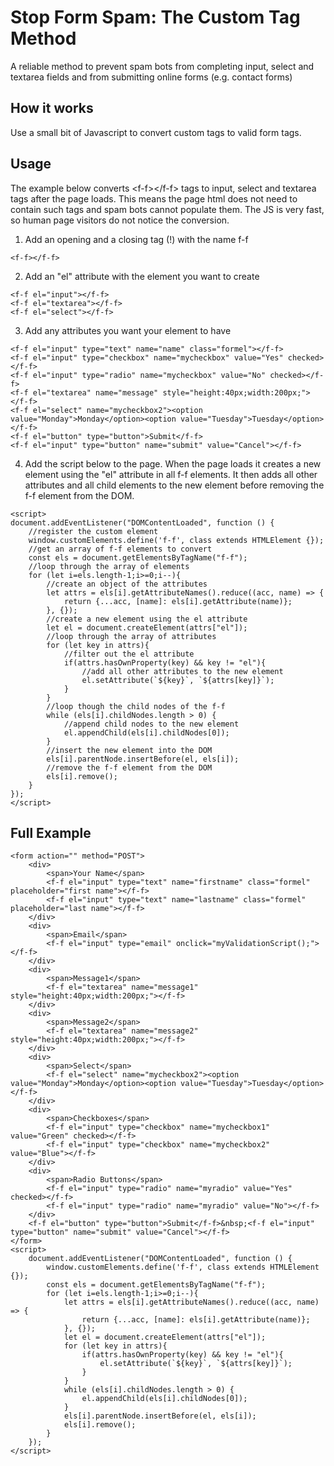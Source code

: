 # Stop Form Spam: The Custom Tag Method

A reliable method to prevent spam bots from completing input, select and textarea fields and from submitting online forms (e.g. contact forms)

## How it works

Use a small bit of Javascript to convert custom tags to valid form tags. 

## Usage

The example below converts \<f-f>\</f-f> tags to input, select and textarea tags after the page loads. This means the page html does not need to contain such tags and spam bots cannot populate them. The JS is very fast, so human page visitors do not notice the conversion. 

1. Add an opening and a closing tag (!) with the name f-f
```
<f-f></f-f>
```
2. Add an "el" attribute with the element you want to create
```
<f-f el="input"></f-f>
<f-f el="textarea"></f-f>
<f-f el="select"></f-f>
```
3. Add any attributes you want your element to have
```
<f-f el="input" type="text" name="name" class="formel"></f-f>
<f-f el="input" type="checkbox" name="mycheckbox" value="Yes" checked></f-f>
<f-f el="input" type="radio" name="mycheckbox" value="No" checked></f-f>
<f-f el="textarea" name="message" style="height:40px;width:200px;"></f-f>
<f-f el="select" name="mycheckbox2"><option value="Monday">Monday</option><option value="Tuesday">Tuesday</option></f-f>
<f-f el="button" type="button">Submit</f-f>
<f-f el="input" type="button" name="submit" value="Cancel"></f-f>
```
4. Add the script below to the page. When the page loads it creates a new element using the "el" attribute in all f-f elements. It then adds all other attributes and all child elements to the new element before removing the f-f element from the DOM.
```
<script>
document.addEventListener("DOMContentLoaded", function () {
    //register the custom element
    window.customElements.define('f-f', class extends HTMLElement {});
    //get an array of f-f elements to convert
    const els = document.getElementsByTagName("f-f");
    //loop through the array of elements
    for (let i=els.length-1;i>=0;i--){
        //create an object of the attributes
        let attrs = els[i].getAttributeNames().reduce((acc, name) => {
            return {...acc, [name]: els[i].getAttribute(name)};
        }, {});
        //create a new element using the el attribute
        let el = document.createElement(attrs["el"]);
        //loop through the array of attributes
        for (let key in attrs){
            //filter out the el attribute
            if(attrs.hasOwnProperty(key) && key != "el"){
                //add all other attributes to the new element
                el.setAttribute(`${key}`, `${attrs[key]}`);
            }
        }
        //loop though the child nodes of the f-f
        while (els[i].childNodes.length > 0) {
            //append child nodes to the new element
            el.appendChild(els[i].childNodes[0]);
        }
        //insert the new element into the DOM
        els[i].parentNode.insertBefore(el, els[i]);
        //remove the f-f element from the DOM
        els[i].remove();
    }
});
</script>
```

## Full Example
```
<form action="" method="POST">
    <div>
        <span>Your Name</span>
        <f-f el="input" type="text" name="firstname" class="formel" placeholder="first name"></f-f>
        <f-f el="input" type="text" name="lastname" class="formel" placeholder="last name"></f-f>
    </div>
    <div>
        <span>Email</span>
        <f-f el="input" type="email" onclick="myValidationScript();"></f-f>
    </div>
    <div>
        <span>Message1</span>
        <f-f el="textarea" name="message1" style="height:40px;width:200px;"></f-f>
    </div>
    <div>
        <span>Message2</span>
        <f-f el="textarea" name="message2" style="height:40px;width:200px;"></f-f>
    </div>
    <div>
        <span>Select</span>
        <f-f el="select" name="mycheckbox2"><option value="Monday">Monday</option><option value="Tuesday">Tuesday</option></f-f>
    </div>
    <div>
        <span>Checkboxes</span>
        <f-f el="input" type="checkbox" name="mycheckbox1" value="Green" checked></f-f>
        <f-f el="input" type="checkbox" name="mycheckbox2" value="Blue"></f-f>
    </div>
    <div>
        <span>Radio Buttons</span>
        <f-f el="input" type="radio" name="myradio" value="Yes" checked></f-f>
        <f-f el="input" type="radio" name="myradio" value="No"></f-f>
    </div>
    <f-f el="button" type="button">Submit</f-f>&nbsp;<f-f el="input" type="button" name="submit" value="Cancel"></f-f>
</form>
<script>
    document.addEventListener("DOMContentLoaded", function () {
        window.customElements.define('f-f', class extends HTMLElement {});
        const els = document.getElementsByTagName("f-f");
        for (let i=els.length-1;i>=0;i--){
            let attrs = els[i].getAttributeNames().reduce((acc, name) => {
                return {...acc, [name]: els[i].getAttribute(name)};
            }, {});
            let el = document.createElement(attrs["el"]);
            for (let key in attrs){
                if(attrs.hasOwnProperty(key) && key != "el"){
                    el.setAttribute(`${key}`, `${attrs[key]}`);
                }
            }
            while (els[i].childNodes.length > 0) {
                el.appendChild(els[i].childNodes[0]);
            }
            els[i].parentNode.insertBefore(el, els[i]);
            els[i].remove();
        }
    });
</script>
```
